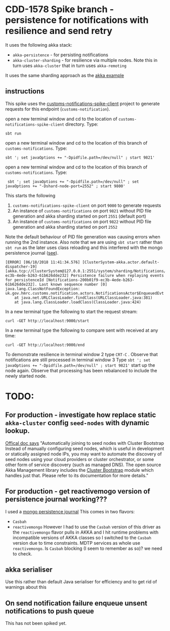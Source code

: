 # CDD-1578 Spike branch - persistence for notifications with resilience and send retry

It uses the following akka stack:

- `akka-persistence` - for persisting notifications
- `akka-cluster-sharding` - for resilience via multiple nodes. Note this in turn uses `akka-cluster` that in turn uses 
`akka-remoting`

It uses the same sharding approach as the [akka example](https://github.com/typesafehub/activator-akka-cluster-sharding-scala)


## instructions

This spike uses the [customs-notifications-spike-client](https://github.com/googley42/customs-notifications-spike-client)
 project to generate requests for this endpoint (`customs-notification`).

open a new terminal window and cd to the location of `customs-notifications-spike-client` directory. Type:
 
    sbt run
     
open a new terminal window and cd to the location of this branch of `customs-notifications`. Type:
      
    sbt '; set javaOptions += "-Dpidfile.path=/dev/null" ; start 9821'
      
open a new terminal window and cd to the location of this branch of `customs-notifications`. Type:
      
     sbt '; set javaOptions += "-Dpidfile.path=/dev/null" ; set javaOptions += "-Dshard-node-port=2552" ; start 9800'

This starts the following

1. `customs-notifications-spike-client` on port `9000` to generate requests
2. An instance of `customs-notifications` on port `9821` without PID file generation and akka sharding started on port `2551` (default port)
3. An instance of `customs-notifications` on port `9822` without PID file generation and akka sharding started on port `2552`

Note the default behaviour of PID file generation was causing errors when running the 2nd instance.
Also note that we are using `sbt start` rather than `sbt run` as the later uses class reloading and this interfered with
 the mongo persistence journal ([see](https://github.com/scullxbones/akka-persistence-mongo/issues/45)).
```
[ERROR] [06/18/2018 11:41:34.576] [ClusterSystem-akka.actor.default-dispatcher-19] [akka.tcp://ClusterSystem@127.0.0.1:2551/system/sharding/Notifications/55/200b01f9-ec3b-4ede-b263-61b626dde232] Persistence failure when replaying events for persistenceId [Notifications-200b01f9-ec3b-4ede-b263-61b626dde232]. Last known sequence number [0]
java.lang.ClassNotFoundException: uk.gov.hmrc.customs.notification.actors.NotificationsActor$EnqueuedEvt
	at java.net.URLClassLoader.findClass(URLClassLoader.java:381)
	at java.lang.ClassLoader.loadClass(ClassLoader.java:424)
```
         
In a new terminal type the following to start the request stream:
          
    curl -GET http://localhost:9000/start
              
In a new terminal type the following to compare sent with received at any time:
          
    curl -GET http://localhost:9000/end
              
To demonstrate resilience in terminal window 2 type `CRT-C` . Observe that notifications are still processed in terminal window 3
Type `sbt '; set javaOptions += "-Dpidfile.path=/dev/null" ; start 9821'` start up the node again. Observe that processing
 has been rebalanced to include the newly started node.

# TODO:

## For production - investigate how replace static `akka-cluster` config `seed-nodes` with dynamic lookup. 

[Offical doc says](https://doc.akka.io/docs/akka/current/cluster-usage.html#automatically-joining-to-seed-nodes-with-cluster-bootstrap)
"Automatically joining to seed nodes with Cluster Bootstrap
 Instead of manually configuring seed nodes, which is useful in development or statically assigned node IPs, you may want to 
 automate the discovery of seed nodes using your cloud providers or cluster orchestrator, or some other form of service discovery 
 (such as managed DNS). The open source Akka Management library includes the 
 [Cluster Bootstrap](https://developer.lightbend.com/docs/akka-management/current/bootstrap.html) module which handles just that. 
 Please refer to its documentation for more details."
 
## For production - get reactivemogo version of persistence journal working???
 
I used a [mongo persistence journal](https://github.com/scullxbones/akka-persistence-mongo/blob/master/docs/akka24.md)
This comes in two flavors:
- `Casbah` 
- `reactivemongo`
However I had to use the `Casbah` version of this driver as the `reactivemongo` flavor pulls in AKKA and I hit runtime problems
 with incompatible versions of AKKA classes so I switched to the `Casbah` version due to time constraints. 
MDTP services as whole use `reactivemongo`. Is `Casbah` blocking (I seem to remember as so)? we need to check.     

## akka serialiser 
Use this rather than default Java serialiser for efficiency and to get rid of warnings about this

## On send notification failure enqueue unsent notifications to push queue

This has not been spiked yet.




